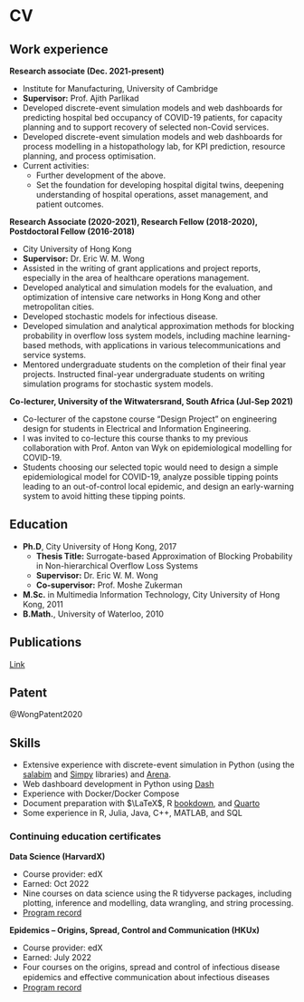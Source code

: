 # CV

## Work experience

**Research associate (Dec. 2021-present)**

- Institute for Manufacturing, University of Cambridge
- **Supervisor:** Prof. Ajith Parlikad
- Developed discrete-event simulation models and web dashboards for predicting hospital bed occupancy of COVID-19 patients, for capacity planning and to support recovery of selected non-Covid services.
- Developed discrete-event simulation models and web dashboards for process modelling in a histopathology lab, for KPI prediction, resource planning, and process optimisation.
- Current activities:
    - Further development of the above.
    - Set the foundation for developing hospital digital twins, deepening understanding of hospital operations, asset management, and patient outcomes.

**Research Associate (2020-2021), Research Fellow (2018-2020), Postdoctoral Fellow (2016-2018)**

- City University of Hong Kong
- **Supervisor:** Dr. Eric W. M. Wong
- Assisted in the writing of grant applications and project reports, especially in the area of healthcare operations management.
- Developed analytical and simulation models for the evaluation, and optimization of intensive care networks in Hong Kong and other metropolitan cities.
- Developed stochastic models for infectious disease.
- Developed simulation and analytical approximation methods for blocking probability in overflow loss system models, including machine learning-based methods, with applications in various telecommunications and service systems.
- Mentored undergraduate students on the completion of their final year projects.
Instructed final-year undergraduate students on writing simulation programs for stochastic system models.

**Co-lecturer, University of the Witwatersrand, South Africa (Jul-Sep 2021)**

- Co-lecturer of the capstone course “Design Project” on engineering design for students in Electrical and Information Engineering.
- I was invited to co-lecture this course thanks to my previous collaboration with Prof. Anton van Wyk on epidemiological modelling for COVID-19.
- Students choosing our selected topic would need to design a simple epidemiological model for COVID-19, analyze possible tipping points leading to an out-of-control local epidemic, and design an early-warning system to avoid hitting these tipping points.

## Education
- **Ph.D**, City University of Hong Kong, 2017
    - **Thesis Title:** Surrogate-based Approximation of Blocking Probability in Non-hierarchical Overflow Loss Systems
    - **Supervisor:** Dr. Eric W. M. Wong
    - **Co-supervisor:** Prof. Moshe Zukerman
- **M.Sc.** in Multimedia Information Technology, City University of Hong Kong, 2011
- **B.Math.**, University of Waterloo, 2010

## Publications

[Link](publications.md)

## Patent

@WongPatent2020

## Skills

- Extensive experience with discrete-event simulation in Python (using the [salabim](https://www.salabim.org/) and [Simpy](https://simpy.readthedocs.io/en/latest/) libraries) and [Arena](https://www.rockwellautomation.com/en-gb/products/software/arena-simulation.html).
- Web dashboard development in Python using [Dash](https://dash.plotly.com/)
- Experience with Docker/Docker Compose
- Document preparation with $\LaTeX$, R [bookdown](https://bookdown.org/), and [Quarto](https://quarto.org/)
- Some experience in R, Julia, Java, C++, MATLAB, and SQL

### Continuing education certificates

**Data Science (HarvardX)**

- Course provider: edX
- Earned: Oct 2022
- Nine courses on data science using the R tidyverse packages, including plotting, inference and modelling, data wrangling, and string processing.
- [Program record](https://credentials.edx.org/records/programs/shared/dceaa9b46cfb41ac82204d9c8abeaa0d)

**Epidemics – Origins, Spread, Control and Communication (HKUx)**

- Course provider: edX
- Earned: July 2022
- Four courses on the origins, spread and control of infectious disease epidemics and eﬀective communication about infectious diseases
- [Program record](https://credentials.edx.org/records/programs/shared/844bacdaae2f4a51a0b1f835c3b650b9)

